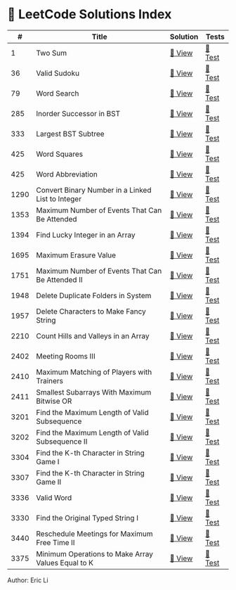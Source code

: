 # 🧩 LeetCode Solutions Index

| #   | Title                          | Solution | Tests                             |
|-----|--------------------------------|----------|------------------------------------|
| 1 | Two Sum | [📄 View](problem_0001_two_sum.py) | [🧪 Test](../tests/test_problem_0001_two_sum.py) |
| 36 | Valid Sudoku | [📄 View](problem_0036_valid_sudoku.py) | [🧪 Test](../tests/test_problem_0036_valid%20sudoku.py) |
| 79 | Word Search | [📄 View](problem_0079_word_search.py) | [🧪 Test](../tests/test_problem_0079_word_search.py) |
| 285 | Inorder Successor in BST | [📄 View](problem_0285_inorder_successor_in_bst.py) | [🧪 Test](../tests/test_problem_0285_inorder_successor_in_bst.py) |
| 333 | Largest BST Subtree | [📄 View](problem_0333_largest_bst_subtree.py) | [🧪 Test](../tests/test_problem_0333_largest_bst_subtree.py) |
| 425 | Word Squares | [📄 View](problem_0425_word_squares.py) | [🧪 Test](../tests/test_problem_0425_word_squares.py) |
| 425 | Word Abbreviation | [📄 View](problem_0527_word_abbreviation.py) | [🧪 Test](../tests/test_problem_0527_word_abbreviation.py) |
| 1290 | Convert Binary Number in a Linked List to Integer | [📄 View](problem_1290_convert_binary_number_in_a_linked_list_to_integer.py) | [🧪 Test](../tests/test_problem_1290_convert_binary_number_in_a_linked_list_to_integer.py) |
| 1353 | Maximum Number of Events That Can Be Attended | [📄 View](problem_1353_maximum_number_of_events_that_can_be_attended.py) | [🧪 Test](../tests/test_problem_1353_maximum_number_of_events_that_can_be_attended.py) |
| 1394 | Find Lucky Integer in an Array | [📄 View](problem_1394_find_lucky_integer_in_an_array.py) | [🧪 Test](../tests/test_problem_1394_find_lucky_integer_in_an_array.py) |
| 1695 | Maximum Erasure Value | [📄 View](problem_1695_maximum_erasure_value.py) | [🧪 Test](../tests/test_problem_1695_maximum_erasure_value.py) |
| 1751 | Maximum Number of Events That Can Be Attended II | [📄 View](problem_1751_maximum_number_of_events_that_can_be_attended_ii.py) | [🧪 Test](../tests/test_problem_1751_maximum_number_of_events_that_can_be_attended_ii.py) |
| 1948 | Delete Duplicate Folders in System | [📄 View](problem_1948_delete_duplicate_folders_in_system.py) | [🧪 Test](../tests/test_problem_1948_delete_duplicate_folders_in_system.py) |
| 1957 | Delete Characters to Make Fancy String | [📄 View](problem_1957_delete_characters_to_make_fancy_string.py) | [🧪 Test](../tests/test_problem_1957_delete_characters_to_make_fancy_string.py) |
| 2210 | Count Hills and Valleys in an Array | [📄 View](problem_2210_count_hills_and_valley_in_an_array.py) | [🧪 Test](../tests/test_problem_2210_count_hills_and_valley_in_an_array.py) |
| 2402 | Meeting Rooms III | [📄 View](problem_2402_meeting_rooms_iii.py) | [🧪 Test](../tests/test_problem_2402_meeting_rooms_iii.py) |
| 2410 | Maximum Matching of Players with Trainers | [📄 View](problem_2410_maximum_matching_of_players_with_trainers.py) | [🧪 Test](../tests/test_problem_2410_maximum_matching_of_players_with_trainers.py) |
| 2411 | Smallest Subarrays With Maximum Bitwise OR | [📄 View](problem_2411_smallest_subarrays_with_maximum_bitwise_or.py) | [🧪 Test](../tests/test_problem_2411_smallest_subarrays_with_maximum_bitwise_or.py) |
| 3201 | Find the Maximum Length of Valid Subsequence | [📄 View](problem_3201_find_maximum_length_of_valid_subsequence_i.py) | [🧪 Test](../tests/test_problem_3201_find_maximum_length_of_valid_subsequence.py) |
| 3202 | Find the Maximum Length of Valid Subsequence II | [📄 View](problem_3202_find_maximum_length_of_valid_subsequence_ii.py) | [🧪 Test](../tests/test_problem_3202_find_maximum_length_of_valid_subsequence_ii.py) |
| 3304 | Find the K-th Character in String Game I | [📄 View](problem_3304_find_the_kth_character_in_string_game_i.py) | [🧪 Test](../tests/test_problem_3304_find_the_kth_character_in_string_game_i.py) |
| 3307 | Find the K-th Character in String Game II | [📄 View](problem_3307_find_the_kth_character_in_string_game_ii.py) | [🧪 Test](../tests/test_problem_3307_find_the_kth_character_in_string_game_ii.py) |
| 3336 | Valid Word | [📄 View](problem_3136_valid_word.py) | [🧪 Test](../tests/test_problem_3136_valid_word.py) |
| 3330 | Find the Original Typed String I | [📄 View](problem_3330_find_the_original_typed_string_i.py) | [🧪 Test](../tests/test_problem_3330_find_the_original_typed_string_i.py) |
| 3440 | Reschedule Meetings for Maximum Free Time II | [📄 View](problem_3340_reschedule_meetings_for_maximum_free_time_ii.py) | [🧪 Test](../tests/test_problem_3340_reschedule_meetings_for_maximum_free_time_ii.py) |
| 3375 | Minimum Operations to Make Array Values Equal to K | [📄 View](problem_3375_minimum_operations_to_mark_array_values_equal_to_k.py) | [🧪 Test](../tests/test_problem_3375_minimum_operations_to_make_array_values_equal_to_k.py) |

Author: Eric Li